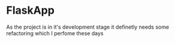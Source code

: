 # FlaskApp
As the project is in it's development stage it definetly needs some refactoring which I perfome these days
